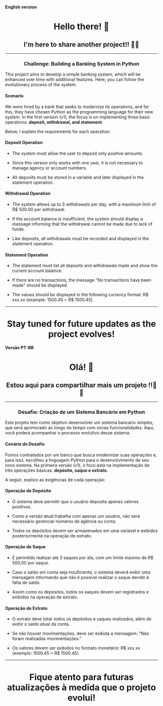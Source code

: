 **English version**

<div align="center">

# Hello there! 👋

## I'm here to share another project!! 🥳🥳


___


### Challenge: Building a Banking System in Python



</div>


This project aims to develop a simple banking system, which will be enhanced over time with additional features. Here, you can follow the evolutionary process of the system.


#### Scenario


We were hired by a bank that seeks to modernize its operations, and for this, they have chosen Python as the programming language for their new system. In the first version (v1), the focus is on implementing three basic operations: **deposit, withdrawal, and statement**.


Below, I explain the requirements for each operation:


#### Deposit Operation


+ The system must allow the user to deposit only positive amounts.


+ Since this version only works with one user, it is not necessary to manage agency or account numbers.


+ All deposits must be stored in a variable and later displayed in the statement operation.


#### Withdrawal Operation


+ The system allows up to 3 withdrawals per day, with a maximum limit of R$ 500.00 per withdrawal.


+ If the account balance is insufficient, the system should display a message informing that the withdrawal cannot be made due to lack of funds.


+ Like deposits, all withdrawals must be recorded and displayed in the statement operation.


#### Statement Operation


+ The statement must list all deposits and withdrawals made and show the current account balance.


+ If there are no transactions, the message "No transactions have been made" should be displayed.


+ The values should be displayed in the following currency format: R$ xxx.xx (example: 1500.45 = R$ 1500.45).

___
<div align="center">

# Stay tuned for future updates as the project evolves!

</div>


**Versão PT-BR**

<div align="center">

# Olá! 👋


## Estou aqui para compartilhar mais um projeto !!🥳🥳

___

### Desafio: Criação de um Sistema Bancário em Python



</div>



Este projeto tem como objetivo desenvolver um sistema bancário simples, que será aprimorado ao longo do tempo com novas funcionalidades. Aqui, você poderá acompanhar o processo evolutivo desse sistema.


#### Cenário do Desafio


Fomos contratados por um banco que busca modernizar suas operações e, para isso, escolheu a linguagem Python para o desenvolvimento de seu novo sistema. Na primeira versão (v1), o foco está na implementação de três operações básicas: **depósito, saque e extrato**.

A seguir, explico as exigências de cada operação:


#### Operação de Depósito


+ O sistema deve permitir que o usuário deposite apenas valores positivos.


+ Como a versão atual trabalha com apenas um usuário, não será necessário gerenciar números de agência ou conta.


+ Todos os depósitos devem ser armazenados em uma variável e exibidos posteriormente na operação de extrato.


#### Operação de Saque


+ É permitido realizar até 3 saques por dia, com um limite máximo de R$ 500,00 por saque.


+ Caso o saldo em conta seja insuficiente, o sistema deverá exibir uma mensagem informando que não é possível realizar o saque devido à falta de saldo.


+ Assim como os depósitos, todos os saques devem ser registrados e exibidos na operação de extrato.


#### Operação de Extrato


+ O extrato deve listar todos os depósitos e saques realizados, além de exibir o saldo atual da conta.


+ Se não houver movimentações, deve ser exibida a mensagem: "Não foram realizadas movimentações."


+ Os valores devem ser exibidos no formato monetário: R$ xxx.xx (exemplo: 1500.45 = R$ 1500.45).

___
<div align="center">

# Fique atento para futuras atualizações à medida que o projeto evolui!

</div>
